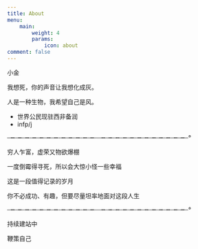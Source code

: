 ```yaml
---
title: About
menu:
    main: 
        weight: 4
        params:
            icon: about
comment: false
---
```

小金

我想死，你的声音让我想化成灰。

人是一种生物，我希望自己是风。
- 世界公民现驻西非备润
- infp/j

┄┅┄┅┄┅┄┅┄┅┄┅┄┅┄┅┄┅┄┅┄┅┄┅┄┄┅┄┅┄┅┄┅┄┅┄┅┄┅┄┅┄┅┄┅┄┅┄┅┄°

穷人乍富，虚荣又物欲爆棚

一度倒霉得寻死，所以会大惊小怪一些幸福

这是一段值得记录的岁月

你不必成功、有趣，但要尽量坦率地面对这段人生

┄┅┄┅┄┅┄┅┄┅┄┅┄┅┄┅┄┅┄┅┄┅┄┅┄┄┅┄┅┄┅┄┅┄┅┄┅┄┅┄┅┄┅┄┅┄┅┄┅┄°

持续建站中

鞭策自己

